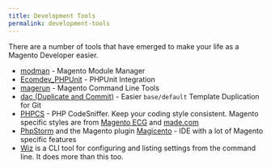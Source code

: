 ```yaml
---
title: Development Tools
permalink: development-tools
---
```


There are a number of tools that have emerged to make your life as a Magento Developer easier.

* [modman](https://github.com/colinmollenhour/modman) - Magento Module Manager
* [Ecomdev_PHPUnit](https://github.com/EcomDev/EcomDev_PHPUnit) - PHPUnit Integration
* [magerun](https://github.com/netz98/n98-magerun) - Magento Command Line Tools
* [dac (Duplicate and Commit)](https://github.com/shawesome/dac) - Easier `base/default` Template Duplication for Git
* [PHPCS](http://pear.php.net/package/PHP_CodeSniffer/) - PHP CodeSniffer. Keep your coding style consistent. Magento specific styles are from [Magento ECG](https://github.com/magento-ecg/coding-standard) and
  [made.com](https://github.com/madedotcom/phpcs-magento-rules)
* [PhpStorm](http://www.jetbrains.com/phpstorm/) and the Magento plugin [Magicento](http://magicento.com/) - IDE with a lot of Magento specific features
* [Wiz](https://github.com/classyllama/Wiz) is a CLI tool for configuring and listing settings from the command line. It does more than this too.
